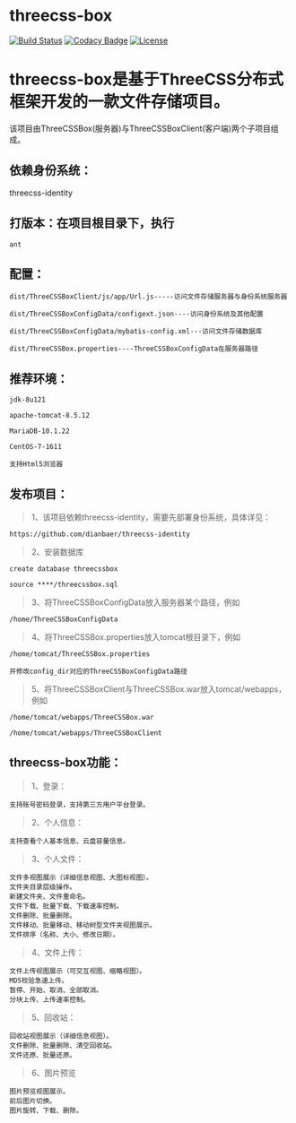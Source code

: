 # threecss-box

[![Build Status](https://travis-ci.org/dianbaer/threecss-box.svg?branch=master)](https://travis-ci.org/dianbaer/threecss-box)
[![Codacy Badge](https://api.codacy.com/project/badge/Grade/8c88406339a84730abf6b80290a4c445)](https://www.codacy.com/app/232365732/threecss-box?utm_source=github.com&amp;utm_medium=referral&amp;utm_content=dianbaer/threecss-box&amp;utm_campaign=Badge_Grade)
[![License](https://img.shields.io/badge/License-MIT-blue.svg)](LICENSE)

# threecss-box是基于ThreeCSS分布式框架开发的一款文件存储项目。

该项目由ThreeCSSBox(服务器)与ThreeCSSBoxClient(客户端)两个子项目组成。




## 依赖身份系统：
threecss-identity


## 打版本：在项目根目录下，执行

	ant


## 配置：

	dist/ThreeCSSBoxClient/js/app/Url.js-----访问文件存储服务器与身份系统服务器

	dist/ThreeCSSBoxConfigData/configext.json----访问身份系统及其他配置

	dist/ThreeCSSBoxConfigData/mybatis-config.xml---访问文件存储数据库

	dist/ThreeCSSBox.properties----ThreeCSSBoxConfigData在服务器路径


## 推荐环境：

	jdk-8u121

	apache-tomcat-8.5.12

	MariaDB-10.1.22

	CentOS-7-1611

	支持Html5浏览器


## 发布项目：

>1、该项目依赖threecss-identity，需要先部署身份系统，具体详见：

	https://github.com/dianbaer/threecss-identity

>2、安装数据库
	
	create database threecssbox
	
	source ****/threecssbox.sql

>3、将ThreeCSSBoxConfigData放入服务器某个路径，例如
	
	/home/ThreeCSSBoxConfigData

>4、将ThreeCSSBox.properties放入tomcat根目录下，例如
	
	/home/tomcat/ThreeCSSBox.properties
	
	并修改config_dir对应的ThreeCSSBoxConfigData路径

>5、将ThreeCSSBoxClient与ThreeCSSBox.war放入tomcat/webapps，例如
	
	/home/tomcat/webapps/ThreeCSSBox.war
	
	/home/tomcat/webapps/ThreeCSSBoxClient


## threecss-box功能：

>1、登录：
	
	支持账号密码登录，支持第三方用户平台登录。

>2、个人信息：
	
	支持查看个人基本信息、云盘容量信息。

>3、个人文件：
	
	文件多视图展示（详细信息视图、大图标视图）。
	文件夹目录层级操作。
	新建文件夹、文件重命名。
	文件下载、批量下载、下载速率控制。
	文件删除、批量删除。
	文件移动、批量移动、移动树型文件夹视图展示。
	文件排序（名称、大小、修改日期）。

>4、文件上传：
	
	文件上传视图展示（可交互视图、缩略视图）。
	MD5校验急速上传。
	暂停、开始、取消、全部取消。
	分块上传、上传速率控制。

>5、回收站：
	
	回收站视图展示（详细信息视图）。
	文件删除、批量删除、清空回收站。
	文件还原、批量还原。

>6、图片预览
	
	图片预览视图展示。
	前后图片切换。
	图片旋转、下载、删除。



